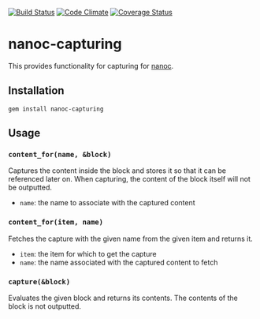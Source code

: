 [![Build Status](https://travis-ci.org/nanoc/nanoc-capturing.png)](https://travis-ci.org/nanoc/nanoc-capturing)
[![Code Climate](https://codeclimate.com/github/nanoc/nanoc-capturing.png)](https://codeclimate.com/github/nanoc/nanoc-capturing)
[![Coverage Status](https://coveralls.io/repos/nanoc/nanoc-capturing/badge.png?branch=master)](https://coveralls.io/r/nanoc/nanoc-capturing)

# nanoc-capturing

This provides functionality for capturing for [nanoc](http://nanoc.ws).

## Installation

`gem install nanoc-capturing`

## Usage

### `content_for(name, &block)`

Captures the content inside the block and stores it so that it can be referenced later on. When capturing, the content of the block itself will not be outputted.

* `name`: the name to associate with the captured content

### `content_for(item, name)`

Fetches the capture with the given name from the given item and returns it.

* `item`: the item for which to get the capture
* `name`: the name associated with the captured content to fetch

### `capture(&block)`

Evaluates the given block and returns its contents. The contents of the block is not outputted.
